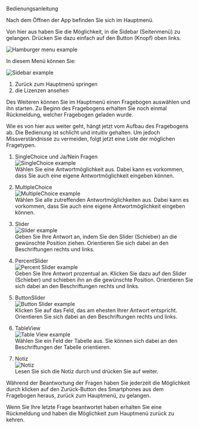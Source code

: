 Bedienungsanleitung

Nach dem Öffnen der App befinden Sie sich im Hauptmenü.

Von hier aus haben Sie die Möglichkeit, in die Sidebar (Seitenmenü) zu gelangen. Drücken Sie dazu einfach auf den Button (Knopf) oben links. 

![Hamburger menu example](img/hamburger_menu.PNG)

In diesem Menü können Sie:      

![Sidebar example](img/sidebar.PNG)

1.  Zurück zum Hauptmenü springen
2.  die Lizenzen ansehen

Des Weiteren können Sie im Hauptmenü einen Fragebogen auswählen und ihn starten. Zu Beginn des Fragebogens erhalten Sie noch einmal Rückmeldung, welcher Fragebogen geladen wurde.

Wie es von hier aus weiter geht, hängt jetzt vom Aufbau des Fragebogens ab. Die Bedienung ist schlicht und intuitiv gehalten. Um jedoch Missverständnisse zu vermeiden, folgt jetzt eine Liste der möglichen Fragetypen.

1. SingleChoice und Ja/Nein Fragen     
    ![SingleChoice example](img/singlechoice.PNG)       
    Wählen Sie eine Antwortmöglichkeit aus. Dabei kann es vorkommen, dass Sie auch eine eigene Antwortmöglichkeit eingeben können.

2. MultipleChoice   
    ![MultipleChoice example](img/multiple_choice.PNG)   
    Wählen Sie alle zutreffenden Antwortmöglichkeiten aus. Dabei kann es vorkommen, dass Sie auch eine eigene Antwortmöglichkeit eingeben können.

3. Slider   
    ![Slider example](img/normal_slider.PNG)   
    Geben Sie Ihre Antwort an, indem Sie den Slider (Schieber) an die gewünschte Position ziehen. Orientieren Sie sich dabei an den Beschriftungen rechts und links.

4. PercentSlider   
    ![Percent Slider example](img/slider.PNG)   
    Geben Sie Ihre Antwort prozentual an. Klicken Sie dazu auf den Slider (Schieber) und schieben ihn an die gewünschte Position. Orientieren Sie sich dabei an den Beschriftungen rechts und links.

5. ButtonSlider     
    ![Button Slider example](img/button_slider.PNG)   
    Klicken Sie auf das Feld, das am ehesten Ihrer Antwort entspricht. Orientieren Sie sich dabei an den Beschriftungen rechts und links.

6. TableView    
    ![Table View example](img/tableview.PNG)   
    Wählen Sie ein Feld der Tabelle aus. Sie können sich dabei an den Beschriftungen der Tabelle orientieren. 

7. Notiz  
    ![Notiz](img/notiz.PNG)   
    Lesen Sie sich die Notiz durch und drücken Sie auf weiter.    

Während der Beantwortung der Fragen haben Sie jederzeit die Möglichkeit durch klicken auf den Zurück-Button des Smartphones aus dem Fragebogen heraus, zurück zum Hauptmenü, zu gelangen.  

Wenn Sie Ihre letzte Frage beantwortet haben erhalten Sie eine Rückmeldung und haben die Möglichkeit zum Hauptmenü zurück zu kehren.